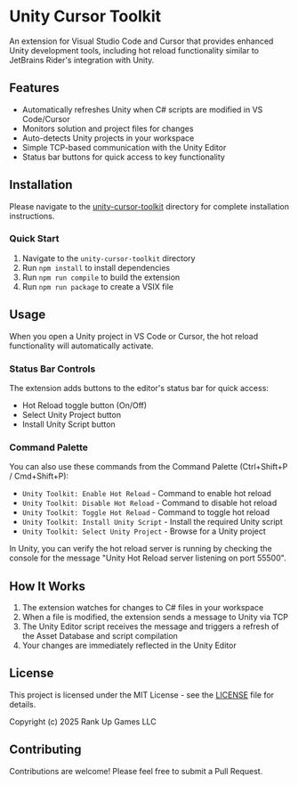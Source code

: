 # Unity Cursor Toolkit

An extension for Visual Studio Code and Cursor that provides enhanced Unity development tools, including hot reload functionality similar to JetBrains Rider's integration with Unity.

## Features

- Automatically refreshes Unity when C# scripts are modified in VS Code/Cursor
- Monitors solution and project files for changes
- Auto-detects Unity projects in your workspace
- Simple TCP-based communication with the Unity Editor
- Status bar buttons for quick access to key functionality

## Installation

Please navigate to the [unity-cursor-toolkit](./unity-cursor-toolkit) directory for complete installation instructions.

### Quick Start
1. Navigate to the `unity-cursor-toolkit` directory
2. Run `npm install` to install dependencies
3. Run `npm run compile` to build the extension
4. Run `npm run package` to create a VSIX file

## Usage

When you open a Unity project in VS Code or Cursor, the hot reload functionality will automatically activate.

### Status Bar Controls

The extension adds buttons to the editor's status bar for quick access:
- Hot Reload toggle button (On/Off)
- Select Unity Project button
- Install Unity Script button

### Command Palette

You can also use these commands from the Command Palette (Ctrl+Shift+P / Cmd+Shift+P):
- `Unity Toolkit: Enable Hot Reload` - Command to enable hot reload
- `Unity Toolkit: Disable Hot Reload` - Command to disable hot reload
- `Unity Toolkit: Toggle Hot Reload` - Command to toggle hot reload
- `Unity Toolkit: Install Unity Script` - Install the required Unity script
- `Unity Toolkit: Select Unity Project` - Browse for a Unity project

In Unity, you can verify the hot reload server is running by checking the console for the message "Unity Hot Reload server listening on port 55500".

## How It Works

1. The extension watches for changes to C# files in your workspace
2. When a file is modified, the extension sends a message to Unity via TCP
3. The Unity Editor script receives the message and triggers a refresh of the Asset Database and script compilation
4. Your changes are immediately reflected in the Unity Editor

## License

This project is licensed under the MIT License - see the [LICENSE](LICENSE) file for details.

Copyright (c) 2025 Rank Up Games LLC

## Contributing

Contributions are welcome! Please feel free to submit a Pull Request.
